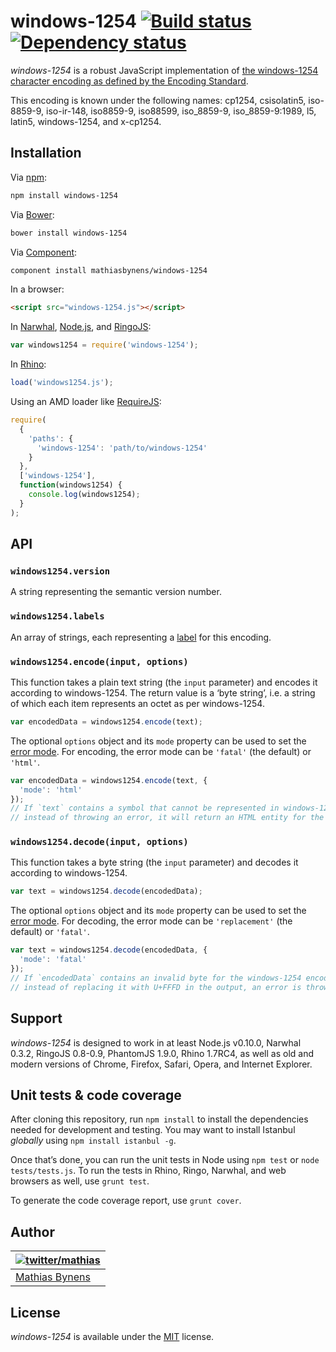 # windows-1254 [![Build status](https://travis-ci.org/mathiasbynens/windows-1254.svg?branch=master)](https://travis-ci.org/mathiasbynens/windows-1254) [![Dependency status](https://gemnasium.com/mathiasbynens/windows-1254.svg)](https://gemnasium.com/mathiasbynens/windows-1254)

_windows-1254_ is a robust JavaScript implementation of [the windows-1254 character encoding as defined by the Encoding Standard](http://encoding.spec.whatwg.org/#windows-1254).

This encoding is known under the following names: cp1254, csisolatin5, iso-8859-9, iso-ir-148, iso8859-9, iso88599, iso_8859-9, iso_8859-9:1989, l5, latin5, windows-1254, and x-cp1254.

## Installation

Via [npm](http://npmjs.org/):

```bash
npm install windows-1254
```

Via [Bower](http://bower.io/):

```bash
bower install windows-1254
```

Via [Component](https://github.com/component/component):

```bash
component install mathiasbynens/windows-1254
```

In a browser:

```html
<script src="windows-1254.js"></script>
```

In [Narwhal](http://narwhaljs.org/), [Node.js](http://nodejs.org/), and [RingoJS](http://ringojs.org/):

```js
var windows1254 = require('windows-1254');
```

In [Rhino](http://www.mozilla.org/rhino/):

```js
load('windows1254.js');
```

Using an AMD loader like [RequireJS](http://requirejs.org/):

```js
require(
  {
    'paths': {
      'windows-1254': 'path/to/windows-1254'
    }
  },
  ['windows-1254'],
  function(windows1254) {
    console.log(windows1254);
  }
);
```

## API

### `windows1254.version`

A string representing the semantic version number.

### `windows1254.labels`

An array of strings, each representing a [label](http://encoding.spec.whatwg.org/#label) for this encoding.

### `windows1254.encode(input, options)`

This function takes a plain text string (the `input` parameter) and encodes it according to windows-1254. The return value is a ‘byte string’, i.e. a string of which each item represents an octet as per windows-1254.

```js
var encodedData = windows1254.encode(text);
```

The optional `options` object and its `mode` property can be used to set the [error mode](http://encoding.spec.whatwg.org/#error-mode). For encoding, the error mode can be `'fatal'` (the default) or `'html'`.

```js
var encodedData = windows1254.encode(text, {
  'mode': 'html'
});
// If `text` contains a symbol that cannot be represented in windows-1254,
// instead of throwing an error, it will return an HTML entity for the symbol.
```

### `windows1254.decode(input, options)`

This function takes a byte string (the `input` parameter) and decodes it according to windows-1254.

```js
var text = windows1254.decode(encodedData);
```

The optional `options` object and its `mode` property can be used to set the [error mode](http://encoding.spec.whatwg.org/#error-mode). For decoding, the error mode can be `'replacement'` (the default) or `'fatal'`.

```js
var text = windows1254.decode(encodedData, {
  'mode': 'fatal'
});
// If `encodedData` contains an invalid byte for the windows-1254 encoding,
// instead of replacing it with U+FFFD in the output, an error is thrown.
```

## Support

_windows-1254_ is designed to work in at least Node.js v0.10.0, Narwhal 0.3.2, RingoJS 0.8-0.9, PhantomJS 1.9.0, Rhino 1.7RC4, as well as old and modern versions of Chrome, Firefox, Safari, Opera, and Internet Explorer.

## Unit tests & code coverage

After cloning this repository, run `npm install` to install the dependencies needed for development and testing. You may want to install Istanbul _globally_ using `npm install istanbul -g`.

Once that’s done, you can run the unit tests in Node using `npm test` or `node tests/tests.js`. To run the tests in Rhino, Ringo, Narwhal, and web browsers as well, use `grunt test`.

To generate the code coverage report, use `grunt cover`.

## Author

| [![twitter/mathias](https://gravatar.com/avatar/24e08a9ea84deb17ae121074d0f17125?s=70)](https://twitter.com/mathias "Follow @mathias on Twitter") |
|---|
| [Mathias Bynens](http://mathiasbynens.be/) |

## License

_windows-1254_ is available under the [MIT](http://mths.be/mit) license.
